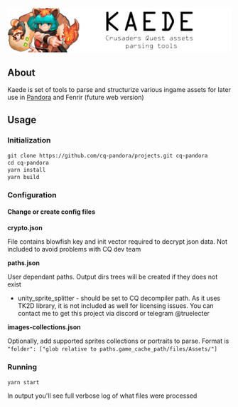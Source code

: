 <div align="center">
  <p>
    <img src="https://raw.githubusercontent.com/cq-pandora/projects/master/services/parser/assets/kaede_banner.png" title="Kaede" />
  </p>
</div>

## About
Kaede is set of tools to parse and structurize various ingame assets for later use in [Pandora](https://github.com/cq-pandora/projects/tree/master/services/bot/) and Fenrir (future web version)

## Usage

### Initialization
```
git clone https://github.com/cq-pandora/projects.git cq-pandora
cd cq-pandora
yarn install
yarn build
```

### Configuration
#### Change or create config files
**crypto.json**

File contains blowfish key and init vector required to decrypt json data. Not included to avoid problems with CQ dev team

**paths.json**

User dependant paths. Output dirs trees will be created if they does not exist

- unity_sprite_splitter - should be set to CQ decompiler path. As it uses TK2D library, it is not included as well for licensing issues. You can contact me to get this project via discord or telegram @truelecter

**images-collections.json**

Optionally, add supported sprites collections or portraits to parse. Format is `"folder": ["glob relative to paths.game_cache_path/files/Assets/"]`

### Running

```
yarn start
```

In output you'll see full verbose log of what files were processed
